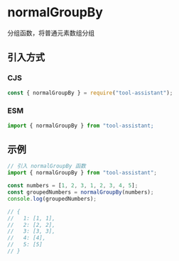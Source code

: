 # normalGroupBy

分组函数，将普通元素数组分组

## 引入方式

### CJS

```javascript
const { normalGroupBy } = require("tool-assistant");
```

### ESM

```javascript
import { normalGroupBy } from "tool-assistant;
```

## 示例

```javascript
// 引入 normalGroupBy 函数
import { normalGroupBy } from "tool-assistant";

const numbers = [1, 2, 3, 1, 2, 3, 4, 5];
const groupedNumbers = normalGroupBy(numbers);
console.log(groupedNumbers);

// {
//   1: [1, 1],
//   2: [2, 2],
//   3: [3, 3],
//   4: [4],
//   5: [5]
// }
```
